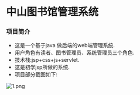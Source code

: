 # 中山图书馆管理系统


### 项目简介

  - 这是一个基于java 做后端的web端管理系统.
  - 用户角色有读者、图书管理员、系统管理员三个角色.
  - 技术栈:jsp+css+js+servlet.
  - 这是初学jsp所做的系统.
  - 项目部分截图如下:               










  ![1.png](https://i.loli.net/2018/10/25/5bd18fedac035.png)

  









